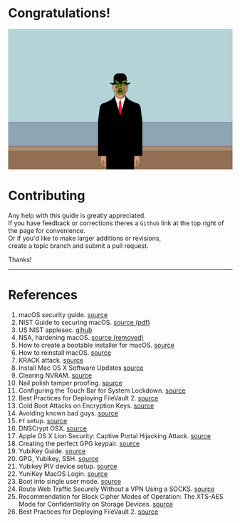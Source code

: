 
Congratulations!
===============

![rene-magritte](images/rene-magritte.png)


Contributing
============

Any help with this guide is greatly appreciated.  
If you have feedback or corrections theres a `Github`
link at the top right of the page for convenience.  
Or if you'd like to make larger additions or revisions,   
create a topic branch and submit a pull request.

Thanks!

---

References 
===========

1. macOS security guide. [source](https://github.com/drduh/macOS-Security-and-Privacy-Guide)
2. NIST Guide to securing macOS. [source (pdf)](https://csrc.nist.gov/csrc/media/publications/sp/800-179/archive/2016-06-23/documents/sp800_179_draft.pdf)
3. US NIST applesec. [gihub](https://github.com/usnistgov/applesec)
4. NSA, hardening macOS. [source (removed)](http://www.nsa.gov/ia/_files/factsheets/macosx_10_6_hardeningtips.pdf)
5. How to create a bootable installer for macOS. [source](https://support.apple.com/en-us/HT201372)
6. How to reinstall macOS. [source](https://support.apple.com/en-us/HT204904)
7. KRACK attack. [source](https://thehackernews.com/2017/10/wpa2-krack-wifi-hacking.html)
8. Install Mac OS X Software Updates [source](http://osxdaily.com/2011/01/13/install-mac-os-x-software-updates-terminal/)
9. Clearing NVRAM. [source](https://support.apple.com/en-us/HT204063)
10. Nail polish tamper proofing. [source](https://trmm.net/Glitter)
11. Configuring the Touch Bar for System Lockdown. [source](https://www.zdziarski.com/blog/?p=6705)
12. Best Practices for Deploying FileVault 2. [source](http://training.apple.com/pdf/WP_FileVault2.pdf)
13.  Cold Boot Attacks on Encryption Keys. [source](https://www.usenix.org/legacy/event/sec08/tech/full_papers/halderman/halderman.pdf)
14. Avoiding known bad guys. [source](https://ikawnoclast.com/security/mac-os-x-pf-firewall-avoiding-known-bad-guys/)
15. `Pf` setup. [source](https://github.com/stefancaspersz/pf-setup)
16. DNSCrypt OSX. [source](https://github.com/alterstep/dnscrypt-osxclient)
17. Apple OS X Lion Security: Captive Portal Hijacking Attack. [source](https://www.securestate.com/blog/2011/10/07/apple-os-x-lion-captive-portal-hijacking-attack)
18. Creating the perfect GPG keypair. [source](https://alexcabal.com/creating-the-perfect-gpg-keypair/)
19. YubiKey Guide. [source](https://github.com/drduh/YubiKey-Guide#configure-smartcard)
20. GPG, Yubikey, SSH. [source](https://medium.com/@ahawkins/securing-my-digital-life-gpg-yubikey-ssh-on-macos-5f115cb01266)
21. Yubikey PIV device setup. [source](https://developers.yubico.com/PIV/Guides/Device_setup.html)
22. YuniKey MacOS Login. [source](https://www.yubico.com/wp-content/uploads/2016/02/Yubico_YubiKeyMacOSXLogin_en.pdf)
23. Boot into single user mode. [source](https://support.apple.com/en-us/HT201573)
24. Route Web Traffic Securely Without a VPN Using a SOCKS. [source](https://www.digitalocean.com/community/tutorials/how-to-route-web-traffic-securely-without-a-vpn-using-a-socks-tunnel)
25. Recommendation for Block Cipher Modes of Operation: The XTS-AES Mode for Confidentiality on Storage Devices. [source](http://csrc.nist.gov/publications/nistpubs/800-38E/nist-sp-800-38E.pdf)
26. Best Practices for Deploying FileVault 2. [source](http://training.apple.com/pdf/WP_FileVault2.pdf)
